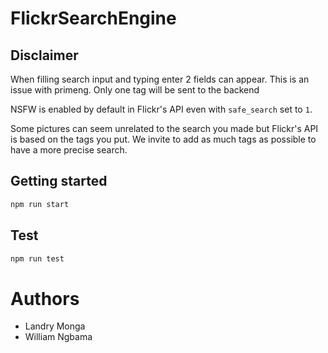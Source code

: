 # FlickrSearchEngine

## Disclaimer

When filling search input and typing enter 2 fields can appear. This is an issue with primeng. Only one tag will be sent to the backend

NSFW is enabled by default in Flickr's API even with `safe_search` set to `1`.

Some pictures can seem unrelated to the search you made but Flickr's API is based on the tags you put. We invite to add as much tags as possible to have a more precise search.

## Getting started

```bash
npm run start
```

## Test

```bash
npm run test
```

# Authors

-   Landry Monga
-   William Ngbama
